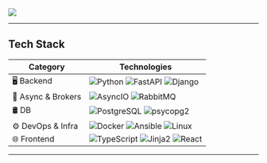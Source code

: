 
<img src="[![Typing SVG](https://readme-typing-svg.demolab.com?font=Fira+Code&weight=300&size=16&duration=2000&pause=1000&color=747474&background=000000&width=435&lines=+I+dont+focus+on+a+programming+language.;+I+focus+on+the+task%2C+making+effort+to+select+the+most+suitable+tools+to+complete+it+effectively.+;The+code+I+write+hardly+ever+ends+up+on+GH.+It's+either+shit+or+NDA.+)](https://git.io/typing-svg)"/>

---

## Tech Stack

| Category           | Technologies                                                                                 |
|--------------------|----------------------------------------------------------------------------------------------|
| 🖥️ Backend          | ![Python](https://img.shields.io/badge/-Python-3776AB?logo=python&logoColor=white) ![FastAPI](https://img.shields.io/badge/-FastAPI-009688?logo=fastapi&logoColor=white) ![Django](https://img.shields.io/badge/-Django-092E20?logo=django&logoColor=white) |
| 🧪 Async & Brokers  | ![AsyncIO](https://img.shields.io/badge/-asyncio-3776AB?logo=python&logoColor=white) ![RabbitMQ](https://img.shields.io/badge/-RabbitMQ-FF6600?logo=rabbitmq&logoColor=white) |
| 🛢 DB         | ![PostgreSQL](https://img.shields.io/badge/-PostgreSQL-4169E1?logo=postgresql&logoColor=white) ![psycopg2](https://img.shields.io/badge/-psycopg2-2C5E8A?logo=python&logoColor=white) |
| ⚙️ DevOps & Infra   | ![Docker](https://img.shields.io/badge/-Docker-2496ED?logo=docker&logoColor=white) ![Ansible](https://img.shields.io/badge/-Ansible-EE0000?logo=ansible&logoColor=white) ![Linux](https://img.shields.io/badge/-Linux-FCC624?logo=linux&logoColor=black) |
| 🌐 Frontend         | ![TypeScript](https://img.shields.io/badge/-TypeScript-3178C6?logo=typescript&logoColor=white) ![Jinja2](https://img.shields.io/badge/-Jinja2-B41717?logo=jinja&logoColor=white)  ![React](https://img.shields.io/badge/-React-20232A?logo=react&logoColor=61DAFB) |

---
